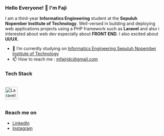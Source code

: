 ### Hello Everyone! 👋 I'm Faji

I am a third-year **Informatics Engineering** student at the **Sepuluh Nopember Institute of Technology**. Well-versed in building and deploying web applications projects using a PHP framework such as **Laravel** and also i interested about web dev especially about **FRONT END**. I also excited about **UI/UX**.

-   🔭 I’m currently studying on <a href="https://www.its.ac.id/id/beranda/">Informatics Engineering Sepuluh Nopember Institute of Technology</a>
-   📫 How to reach me : mfajridc@gmail.com


### Tech Stack

<br>
<a href="https://laravel.com/">
  <img align="left" alt="Laravel" title="Laravel" width="40px" src="https://upload.wikimedia.org/wikipedia/commons/thumb/9/9a/Laravel.svg/115px-Laravel.svg.png?20190820171151" />
</a>

<br>
<br>
<br>

### Reach me on

-   <a href="https://linkedin.com/in/mfajridc/">LinkedIn</a>
-   <a href="https://instagram.com/mfajridc_">Instagram</a>

<!-- test -->
